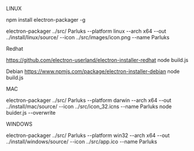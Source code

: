 LINUX

npm install electron-packager -g

electron-packager ../src/ Parluks --platform linux --arch x64 --out ../install/linux/source/ --icon ../src/images/icon.png --name Parluks

Redhat

https://github.com/electron-userland/electron-installer-redhat
node build.js

Debian
https://www.npmjs.com/package/electron-installer-debian
node build.js

MAC

electron-packager ../src/ Parluks --platform darwin --arch x64 --out ../install/mac/source/ --icon ../src/icon_32.icns --name Parluks node buider.js --overwrite

WINDOWS

electron-packager ../src/ Parluks --platform win32 --arch x64 --out ../install/windows/source/ --icon ../src/app.ico --name Parluks

